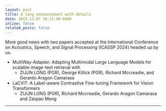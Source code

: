 ```yaml
---
layout: post
title: A long announcement with details
date: 2015-11-07 16:11:00-0400
inline: false
related_posts: false
---
```


More good news with two papers accepted at the International Conference on Acoustics, Speech, and Signal Processing (ICASSP 2024) headed up by us.
 - MultiWay-Adapter: Adapting Multimodal Large Language Models for scalable image-text retrieval with
     - ZIJUN LONG (PGR), George Killick (PGR), Richard Mccreadie, and Gerardo Aragon Camarasa
 - LaCViT: A Label-aware Contrastive Fine-tuning Framework for Vision Transformers
     - ZIJUN LONG (PGR), Richard Mccreadie, Gerardo Aragon Camarasa and Zaiqiao Meng

---

